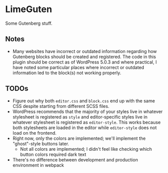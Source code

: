 # LimeGuten #

Some Gutenberg stuff.

## Notes ##

* Many websites have incorrect or outdated information regarding how Gutenberg blocks should be created and registered. The code in this plugin should be correct as of WordPress 5.0.3 and where practical, I have noted some particular places where incorrect or outdated information led to the block(s) not working properly.

## TODOs ##

* Figure out why both `editor.css` and `block.css` end up with the same CSS despite starting from different SCSS files.
* WordPress recommends that the majority of your styles live in whatever stylesheet is registered as `style` and editor-specific styles live in whatever stylesheet is registered as `editor-style`. This works because both stylesheets are loaded in the editor while `editor-style` does not load on the frontend.
* Right now, only the colors are implemented; we'll implement the "ghost"-style buttons later.
  * Not all colors are implemented; I didn't feel like checking which button colors required dark text
* There's no difference between development and production environment in webpack
